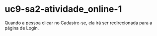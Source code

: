 # uc9-sa2-atividade_online-1
Quando a pessoa clicar no Cadastre-se, ela irá ser redirecionada para a página de Login.
